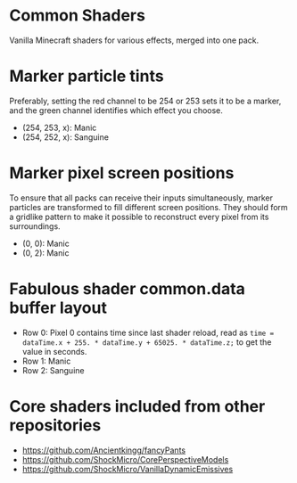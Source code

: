 # Common Shaders
 Vanilla Minecraft shaders for various effects, merged into one pack.

# Marker particle tints
Preferably, setting the red channel to be 254 or 253 sets it to be a marker, and the green channel identifies which effect you choose.
* (254, 253, x): Manic
* (254, 252, x): Sanguine

# Marker pixel screen positions
To ensure that all packs can receive their inputs simultaneously, marker particles are transformed to fill different screen positions. They should form a gridlike pattern to make it possible to reconstruct every pixel from its surroundings.
* (0, 0): Manic
* (0, 2): Manic

# Fabulous shader common.data buffer layout
* Row 0: Pixel 0 contains time since last shader reload, read as `time = dataTime.x + 255. * dataTime.y + 65025. * dataTime.z;` to get the value in seconds.
* Row 1: Manic
* Row 2: Sanguine

# Core shaders included from other repositories
* https://github.com/Ancientkingg/fancyPants
* https://github.com/ShockMicro/CorePerspectiveModels
* https://github.com/ShockMicro/VanillaDynamicEmissives
